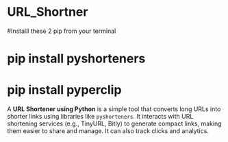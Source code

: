 # URL_Shortner


#Installl these 2 pip from your terminal
# pip install pyshorteners
# pip install pyperclip

A **URL Shortener using Python** is a simple tool that converts long URLs into shorter links using libraries like `pyshorteners`. It interacts with URL shortening services (e.g., TinyURL, Bitly) to generate compact links, making them easier to share and manage. It can also track clicks and analytics.
